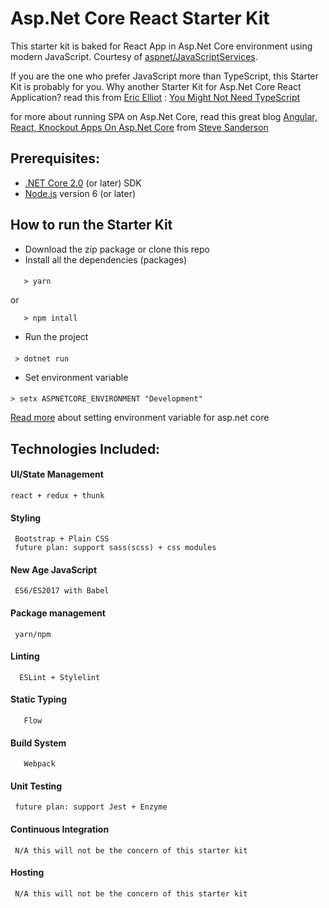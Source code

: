 

 Asp.Net Core React Starter Kit
===================

  This starter kit is baked for React App in Asp.Net Core environment using modern JavaScript.
  Courtesy of  [aspnet/JavaScriptServices](https://github.com/aspnet/JavaScriptServices).

  If you are the one who prefer JavaScript more than TypeScript, this Starter Kit is probably  for you.
  Why another Starter Kit for Asp.Net Core React Application?
    read this from [Eric Elliot](https://medium.com/@_ericelliott) : [You Might Not Need TypeScript](https://medium.com/javascript-scene/you-might-not-need-typescript-or-static-types-aa7cb670a77b)

  for more about running SPA on Asp.Net Core, read this great blog [Angular, React, Knockout Apps On Asp.Net Core](http://blog.stevensanderson.com/2016/05/02/angular2-react-knockout-apps-on-aspnet-core/) from  [Steve Sanderson](https://github.com/SteveSandersonMS)
## Prerequisites:
-  [.NET Core 2.0](https://www.microsoft.com/net/learn/get-started/windows) (or later) SDK
-  [Node.js](https://nodejs.org/en/) version 6 (or later)

## How to run the Starter Kit
 - Download the zip package or clone this repo
 - Install all the dependencies (packages)
####
       > yarn
   or

       > npm intall

  - Run the project

####    
     > dotnet run

 - Set environment variable
####
    > setx ASPNETCORE_ENVIRONMENT "Development"

   [Read more](https://blogs.msdn.microsoft.com/webdev/2017/02/14/building-single-page-applications-on-asp-net-core-with-javascriptservices/) about  setting environment variable for asp.net core

## Technologies Included:

#### UI/State Management
    react + redux + thunk
#### Styling
     Bootstrap + Plain CSS
     future plan: support sass(scss) + css modules
#### New Age JavaScript
     ES6/ES2017 with Babel
#### Package management
     yarn/npm
#### Linting
      ESLint + Stylelint
#### Static Typing
       Flow
#### Build System
       Webpack
#### Unit Testing
     future plan: support Jest + Enzyme
#### Continuous Integration
     N/A this will not be the concern of this starter kit
#### Hosting
     N/A this will not be the concern of this starter kit
